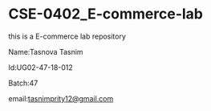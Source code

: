# CSE-0402_E-commerce-lab
this is a E-commerce lab repository

Name:Tasnova Tasnim

Id:UG02-47-18-012

Batch:47

email:tasnimprity12@gmail.com
